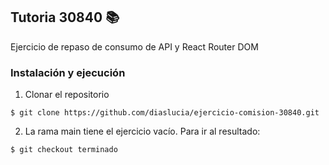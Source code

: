 ## Tutoria 30840 📚

Ejercicio de repaso de consumo de API y React Router DOM

### Instalación y ejecución

1. Clonar el repositorio
```
$ git clone https://github.com/diaslucia/ejercicio-comision-30840.git
```
2. La rama main tiene el ejercicio vacío. Para ir al resultado:
```
$ git checkout terminado
```
